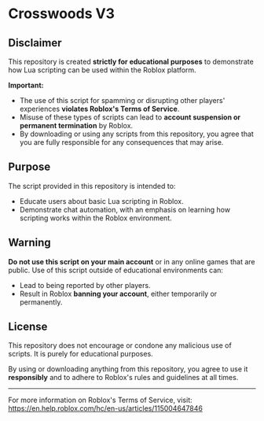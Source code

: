 # Crosswoods V3

## Disclaimer

This repository is created **strictly for educational purposes** to demonstrate how Lua scripting can be used within the Roblox platform. 

**Important:**
- The use of this script for spamming or disrupting other players' experiences **violates Roblox's Terms of Service**.
- Misuse of these types of scripts can lead to **account suspension or permanent termination** by Roblox.
- By downloading or using any scripts from this repository, you agree that you are fully responsible for any consequences that may arise.

## Purpose

The script provided in this repository is intended to:
- Educate users about basic Lua scripting in Roblox.
- Demonstrate chat automation, with an emphasis on learning how scripting works within the Roblox environment.

## Warning

**Do not use this script on your main account** or in any online games that are public. Use of this script outside of educational environments can:
- Lead to being reported by other players.
- Result in Roblox **banning your account**, either temporarily or permanently.

## License

This repository does not encourage or condone any malicious use of scripts. It is purely for educational purposes.

By using or downloading anything from this repository, you agree to use it **responsibly** and to adhere to Roblox's rules and guidelines at all times.

---
For more information on Roblox's Terms of Service, visit: https://en.help.roblox.com/hc/en-us/articles/115004647846

